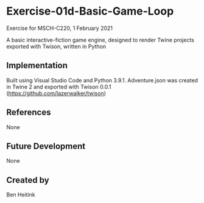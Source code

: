 # Exercise-01d-Basic-Game-Loop

Exercise for MSCH-C220, 1 February 2021

A basic interactive-fiction game engine, designed to render Twine projects exported with Twison, written in Python

## Implementation

Built using Visual Studio Code and Python 3.9.1. Adventure.json was created in Twine 2 and exported with Twison 0.0.1 (https://github.com/lazerwalker/twison)

## References

None

## Future Development

None

## Created by

Ben Heitink
